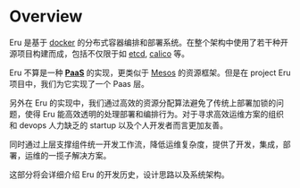 # Overview

Eru 是基于 [docker](https://github.com/moby/moby) 的分布式容器编排和部署系统。在整个架构中使用了若干种开源项目构建而成，包括不仅限于如 [etcd](https://github.com/coreos/etcd), [calico](https://www.projectcalico.org/) 等。

Eru 不算是一种 **[PaaS](https://zh.wikipedia.org/wiki/%E5%B9%B3%E5%8F%B0%E5%8D%B3%E6%9C%8D%E5%8A%A1)** 的实现，更类似于 [Mesos](http://mesos.apache.org/) 的资源框架。但是在 project Eru 项目中，我们为它实现了一个 Paas 层。

另外在 Eru 的实现中，我们通过高效的资源分配算法避免了传统上部署加锁的问题，使得 Eru 能高效透明的处理部署和编排行为。对于寻求高效运维方案的组织和 devops 人力缺乏的 startup 以及个人开发者而言更加友善。

同时通过上层支撑组件统一开发工作流，降低运维复杂度，提供了开发，集成，部署，运维的一揽子解决方案。

这部分将会详细介绍 Eru 的开发历史，设计思路以及系统架构。
